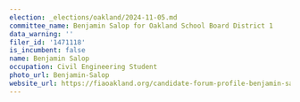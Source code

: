 ```yaml
---
election: _elections/oakland/2024-11-05.md
committee_name: Benjamin Salop for Oakland School Board District 1
data_warning: ''
filer_id: '1471118'
is_incumbent: false
name: Benjamin Salop
occupation: Civil Engineering Student
photo_url: Benjamin-Salop
website_url: https://fiaoakland.org/candidate-forum-profile-benjamin-salop/
---
```

